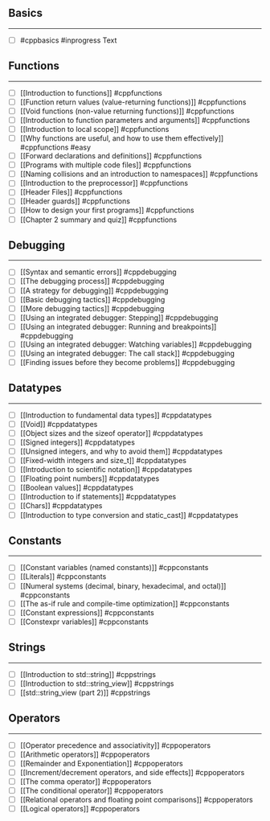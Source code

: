 ## Basics
___

- [ ] #cppbasics #inprogress Text

## Functions 
____
- [ ] [[Introduction to functions]] #cppfunctions
- [ ] [[Function return values (value-returning functions)]] #cppfunctions
- [ ] [[Void functions (non-value returning functions)]] #cppfunctions
- [ ] [[Introduction to function parameters and arguments]] #cppfunctions
- [ ] [[Introduction to local scope]] #cppfunctions
- [ ] [[Why functions are useful, and how to use them effectively]] #cppfunctions #easy
- [ ] [[Forward declarations and definitions]] #cppfunctions
- [ ] [[Programs with multiple code files]] #cppfunctions
- [ ] [[Naming collisions and an introduction to namespaces]] #cppfunctions
- [ ] [[Introduction to the preprocessor]] #cppfunctions
- [ ] [[Header Files]] #cppfunctions
- [ ] [[Header guards]] #cppfunctions
- [ ] [[How to design your first programs]] #cppfunctions
- [ ] [[Chapter 2 summary and quiz]] #cppfunctions

## Debugging 
___
- [ ] [[Syntax and semantic errors]] #cppdebugging
- [ ] [[The debugging process]] #cppdebugging
- [ ] [[A strategy for debugging]] #cppdebugging
- [ ] [[Basic debugging tactics]] #cppdebugging
- [ ] [[More debugging tactics]] #cppdebugging
- [ ] [[Using an integrated debugger: Stepping]] #cppdebugging
- [ ] [[Using an integrated debugger: Running and breakpoints]] #cppdebugging
- [ ] [[Using an integrated debugger: Watching variables]] #cppdebugging
- [ ] [[Using an integrated debugger: The call stack]] #cppdebugging
- [ ] [[Finding issues before they become problems]] #cppdebugging

## Datatypes
___
- [ ] [[Introduction to fundamental data types]] #cppdatatypes
- [ ] [[Void]] #cppdatatypes
- [ ] [[Object sizes and the sizeof operator]] #cppdatatypes
- [ ] [[Signed integers]] #cppdatatypes
- [ ] [[Unsigned integers, and why to avoid them]] #cppdatatypes
- [ ] [[Fixed-width integers and size_t]] #cppdatatypes
- [ ] [[Introduction to scientific notation]] #cppdatatypes
- [ ] [[Floating point numbers]] #cppdatatypes
- [ ] [[Boolean values]] #cppdatatypes
- [ ] [[Introduction to if statements]] #cppdatatypes
- [ ] [[Chars]] #cppdatatypes
- [ ] [[Introduction to type conversion and static_cast]] #cppdatatypes

## Constants
___
- [ ] [[Constant variables (named constants)]] #cppconstants
- [ ] [[Literals]] #cppconstants
- [ ] [[Numeral systems (decimal, binary, hexadecimal, and octal)]] #cppconstants
- [ ] [[The as-if rule and compile-time optimization]] #cppconstants
- [ ] [[Constant expressions]] #cppconstants
- [ ] [[Constexpr variables]] #cppconstants

## Strings 
___
- [ ] [[Introduction to std::string]] #cppstrings
- [ ] [[Introduction to std::string_view]] #cppstrings
- [ ] [[std::string_view (part 2)]] #cppstrings
## Operators
___
- [ ] [[Operator precedence and associativity]] #cppoperators
- [ ] [[Arithmetic operators]] #cppoperators
- [ ] [[Remainder and Exponentiation]] #cppoperators
- [ ] [[Increment/decrement operators, and side effects]] #cppoperators
- [ ] [[The comma operator]] #cppoperators
- [ ] [[The conditional operator]] #cppoperators
- [ ] [[Relational operators and floating point comparisons]] #cppoperators
- [ ] [[Logical operators]] #cppoperators
